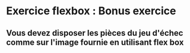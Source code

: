 # Exercice flexbox : Bonus exercice

## Vous devez disposer les pièces du jeu d'échec comme sur l'image fournie en utilisant flex box
